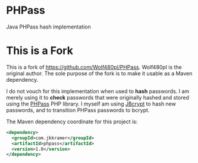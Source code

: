 PHPass
======

Java PHPass hash implementation

This is a Fork
==============

This is a fork of https://github.com/Wolf480pl/PHPass. Wolf480pl is the original author. The sole purpose of the fork is to make it usable as a Maven dependency.

I do not vouch for this implementation when used to **hash** passwords. I am merely using it to **check** passwords that were originally hashed and stored using the [PHPass](http://www.openwall.com/phpass/) PHP library. I myself am using [JBcrypt](http://www.mindrot.org/projects/jBCrypt/) to hash new passwords, and to transition PHPass passwords to bcrypt.

The Maven dependency coordinate for this project is:

```xml
<dependency>
  <groupId>com.jkkramer</groupId>
  <artifactId>phpass</artifactId>
  <version>1.0</version>
</dependency>
```
